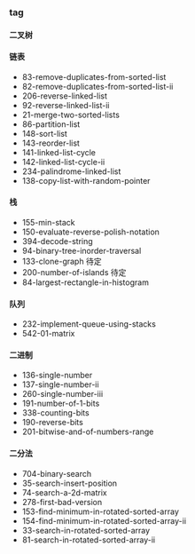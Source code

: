 ### tag

#### 二叉树

#### 链表
- 83-remove-duplicates-from-sorted-list
- 82-remove-duplicates-from-sorted-list-ii
- 206-reverse-linked-list
- 92-reverse-linked-list-ii
- 21-merge-two-sorted-lists
- 86-partition-list
- 148-sort-list
- 143-reorder-list
- 141-linked-list-cycle
- 142-linked-list-cycle-ii
- 234-palindrome-linked-list
- 138-copy-list-with-random-pointer

#### 栈
- 155-min-stack
- 150-evaluate-reverse-polish-notation
- 394-decode-string
- 94-binary-tree-inorder-traversal
- 133-clone-graph 待定
- 200-number-of-islands 待定
- 84-largest-rectangle-in-histogram

#### 队列
- 232-implement-queue-using-stacks
- 542-01-matrix

#### 二进制
- 136-single-number
- 137-single-number-ii
- 260-single-number-iii
- 191-number-of-1-bits
- 338-counting-bits
- 190-reverse-bits
- 201-bitwise-and-of-numbers-range

#### 二分法
- 704-binary-search
- 35-search-insert-position
- 74-search-a-2d-matrix
- 278-first-bad-version
- 153-find-minimum-in-rotated-sorted-array
- 154-find-minimum-in-rotated-sorted-array-ii
- 33-search-in-rotated-sorted-array
- 81-search-in-rotated-sorted-array-ii